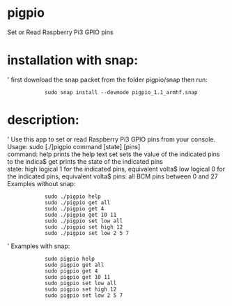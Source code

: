 # pigpio
Set or Read Raspberry Pi3 GPIO pins

# installation with snap:
'       first download the snap packet from the folder pigpio/snap
        then run:

                sudo snap install --devmode pigpio_1.1_armhf.snap

# description:
'       Use this app to set or read Raspberry Pi3 GPIO pins from your console.
        Usage: sudo [./]pigpio command [state] [pins]   
                command:
                        help    prints the help text 
                        set     sets the value of the indicated pins to the indica$
                        get     prints the state of the indicated pins           
                state:
                        high    logical 1 for the indicated pins, equivalent volta$
                        low     logical 0 for the indicated pins, equivalent volta$
                pins:
                        all     BCM pins between 0 and 27 
        Examples without snap:   

                sudo ./pigpio help    
                sudo ./pigpio get all   
                sudo ./pigpio get 4   
                sudo ./pigpio get 10 11   
                sudo ./pigpio set low all   
                sudo ./pigpio set high 12
                sudo ./pigpio set low 2 5 7

'        Examples with snap:   

                sudo pigpio help    
                sudo pigpio get all   
                sudo pigpio get 4   
                sudo pigpio get 10 11   
                sudo pigpio set low all   
                sudo pigpio set high 12
                sudo pigpio set low 2 5 7
